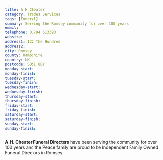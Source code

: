 ```yaml
---
title: A H Cheater
category: Trades Services
tags: [Funeral]
summary: Serving the Romsey community for over 100 years
email: 
telephone: 01794 513393
website: 
address1: 122 The Hundred
address2: 
city: Romsey
county: Hampshire
country: UK
postcode: SO51 8BY
monday-start: 
monday-finish: 
tuesday-start: 
tuesday-finish: 
wednesday-start: 
wednesday-finish: 
thursday-start: 
thursday-finish: 
friday-start: 
friday-finish: 
saturday-start: 
saturday-finish: 
sunday-start: 
sunday-finish: 
---
```

**A.H. Cheater Funeral Directors** have been serving the community for over 100 years and the Peace family are proud to be Independent Family Owned Funeral Directors in Romsey.
